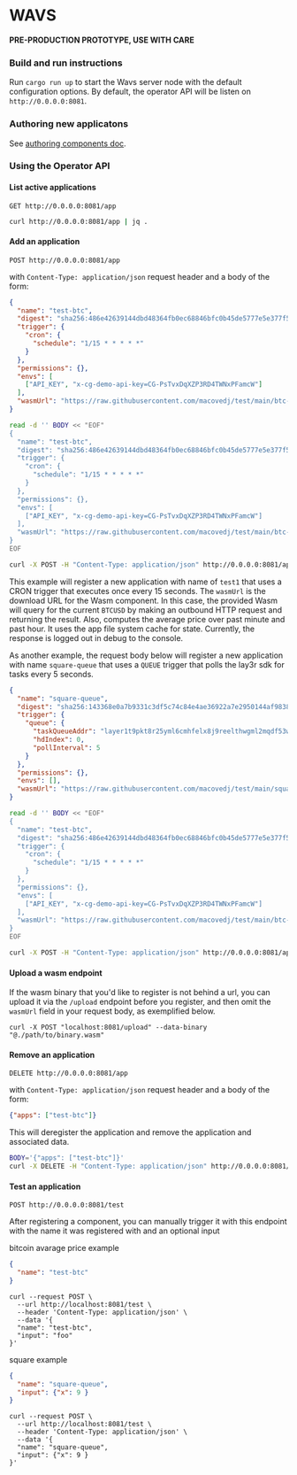 # WAVS

**PRE-PRODUCTION PROTOTYPE, USE WITH CARE**

### Build and run instructions

Run `cargo run up` to start the Wavs server node with the default configuration options.
By default, the operator API will be listen on `http://0.0.0.0:8081`.


### Authoring new applicatons

See [authoring components doc](AUTHORING_COMPONENTS.md).

### Using the Operator API

#### List active applications

`GET http://0.0.0.0:8081/app`

```bash
curl http://0.0.0.0:8081/app | jq .
```

#### Add an application

`POST http://0.0.0.0:8081/app`

with `Content-Type: application/json` request header and a body of the form:

```json
{
  "name": "test-btc",
  "digest": "sha256:486e42639144dbd48364fb0ec68846bfc0b45de5777e5e377f5496d91b9abec3",
  "trigger": {
    "cron": {
      "schedule": "1/15 * * * * *"
    }
  },
  "permissions": {},
  "envs": [
    ["API_KEY", "x-cg-demo-api-key=CG-PsTvxDqXZP3RD4TWNxPFamcW"]
  ],
  "wasmUrl": "https://raw.githubusercontent.com/macovedj/test/main/btc-avg/btc_avg.wasm"
}
```

```bash
read -d '' BODY << "EOF"
{
  "name": "test-btc",
  "digest": "sha256:486e42639144dbd48364fb0ec68846bfc0b45de5777e5e377f5496d91b9abec3",
  "trigger": {
    "cron": {
      "schedule": "1/15 * * * * *"
    }
  },
  "permissions": {},
  "envs": [
    ["API_KEY", "x-cg-demo-api-key=CG-PsTvxDqXZP3RD4TWNxPFamcW"]
  ],
  "wasmUrl": "https://raw.githubusercontent.com/macovedj/test/main/btc-avg/btc_avg.wasm"
}
EOF

curl -X POST -H "Content-Type: application/json" http://0.0.0.0:8081/app -d "$BODY"
```

This example will register a new application with name of `test1` that uses a CRON trigger that
executes once every 15 seconds. The `wasmUrl` is the download URL for the Wasm component. In this case,
the provided Wasm will query for the current `BTCUSD` by making an outbound HTTP request and returning
the result. Also, computes the average price over past minute and past hour. It uses the app file system
cache for state. Currently, the response is logged out in debug to the console.

As another example, the request body below will register a new application with name `square-queue` that uses a `QUEUE` trigger that polls the lay3r sdk for tasks every 5 seconds.

```json
{
  "name": "square-queue",
  "digest": "sha256:143368e0a7b9331c3df5c74c84e4ae36922a7e2950144af983858b2183934c93",
  "trigger": {
    "queue": {
      "taskQueueAddr": "layer1t9pkt8r25yml6cmhfelx8j9reelthwgml2mqdf53wkvp0wca6sys4vtlv3",
      "hdIndex": 0,
      "pollInterval": 5
    }
  },
  "permissions": {},
  "envs": [],
  "wasmUrl": "https://raw.githubusercontent.com/macovedj/test/main/square/square.wasm"
}
```

```bash
read -d '' BODY << "EOF"
{
  "name": "test-btc",
  "digest": "sha256:486e42639144dbd48364fb0ec68846bfc0b45de5777e5e377f5496d91b9abec3",
  "trigger": {
    "cron": {
      "schedule": "1/15 * * * * *"
    }
  },
  "permissions": {},
  "envs": [
    ["API_KEY", "x-cg-demo-api-key=CG-PsTvxDqXZP3RD4TWNxPFamcW"]
  ],
  "wasmUrl": "https://raw.githubusercontent.com/macovedj/test/main/btc-avg/btc_avg.wasm"
}
EOF

curl -X POST -H "Content-Type: application/json" http://0.0.0.0:8081/app -d "$BODY"
```

#### Upload a wasm endpoint

If the wasm binary that you'd like to register is not behind a url, you can upload it via the `/upload` endpoint before you register, and then omit the `wasmUrl` field in your request body, as exemplified below.

```curl -X POST "localhost:8081/upload" --data-binary "@./path/to/binary.wasm"```
#### Remove an application

`DELETE http://0.0.0.0:8081/app`

with `Content-Type: application/json` request header and a body of the form:

```json
{"apps": ["test-btc"]}
```

This will deregister the application and remove the application and associated data.

```bash
BODY='{"apps": ["test-btc"]}'
curl -X DELETE -H "Content-Type: application/json" http://0.0.0.0:8081/app -d "$BODY"
```

#### Test an application

`POST http://0.0.0.0:8081/test`

After registering a component, you can manually trigger it with this endpoint with the name it was registered with and an optional input

bitcoin avarage price example
```json
{
  "name": "test-btc"
}
```

```
curl --request POST \
  --url http://localhost:8081/test \
  --header 'Content-Type: application/json' \
  --data '{
  "name": "test-btc",
  "input": "foo"
}'
```

square example
```json
{
  "name": "square-queue",
  "input": {"x": 9 }
}
```

```
curl --request POST \
  --url http://localhost:8081/test \
  --header 'Content-Type: application/json' \
  --data '{
  "name": "square-queue",
  "input": {"x": 9 }
}'
```
